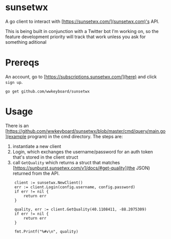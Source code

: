 # sunsetwx
A go client to interact with [https://sunsetwx.com/](sunsetwx.com)'s API.

   This is being built in conjunction with a Twitter bot I'm working on, so the feature development priority will track that work unless you ask for something aditional

# Prereqs

An account, go to [https://subscriptions.sunsetwx.com/](here) and click `sign up`.

`go get github.com/wwkeyboard/sunsetwx`

# Usage

There is an [https://github.com/wwkeyboard/sunsetwx/blob/master/cmd/query/main.go](example program) in the cmd directory. The steps are:

1. instantiate a new client
2. Login, which exchanges the username/password for an auth token that's stored in the client struct
3. call `GetQuality` which returns a struct that matches [https://sunburst.sunsetwx.com/v1/docs/#get-quality](the JSON) returned from the API.

```golang
	client := sunsetwx.NewClient()
	err := client.Login(config.username, config.password)
	if err != nil {
		return err
	}

	quality, err := client.GetQuality(40.1108411, -88.2075309)
	if err != nil {
		return err
	}

	fmt.Printf("%#v\n", quality)
  ```
